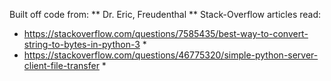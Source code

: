 Built off code from:
** Dr. Eric, Freudenthal **
Stack-Overflow articles read:
* https://stackoverflow.com/questions/7585435/best-way-to-convert-string-to-bytes-in-python-3 *
* https://stackoverflow.com/questions/46775320/simple-python-server-client-file-transfer *
